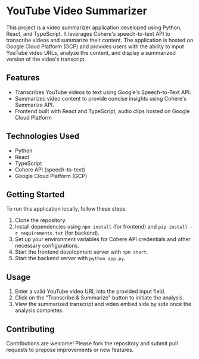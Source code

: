 # YouTube Video Summarizer

This project is a video summarizer application developed using Python, React, and TypeScript. It leverages Cohere's speech-to-text API to transcribe videos and summarize their content. The application is hosted on Google Cloud Platform (GCP) and provides users with the ability to input YouTube video URLs, analyze the content, and display a summarized version of the video's transcript.

## Features

- Transcribes YouTube videos to text using Google's Speech-to-Text API.
- Summarizes video content to provide concise insights using Cohere's Summarize API.
- Frontend built with React and TypeScript, audio clips hosted on Google Cloud Platform

## Technologies Used

- Python
- React
- TypeScript
- Cohere API (speech-to-text)
- Google Cloud Platform (GCP)

## Getting Started

To run this application locally, follow these steps:

1. Clone the repository.
2. Install dependencies using `npm install` (for frontend) and `pip install -r requirements.txt` (for backend).
3. Set up your environment variables for Cohere API credentials and other necessary configurations.
4. Start the frontend development server with `npm start`.
5. Start the backend server with `python app.py`.

## Usage

1. Enter a valid YouTube video URL into the provided input field.
2. Click on the "Transcribe & Summarize" button to initiate the analysis.
3. View the summarized transcript and video embed side by side once the analysis completes.

## Contributing

Contributions are welcome! Please fork the repository and submit pull requests to propose improvements or new features.
